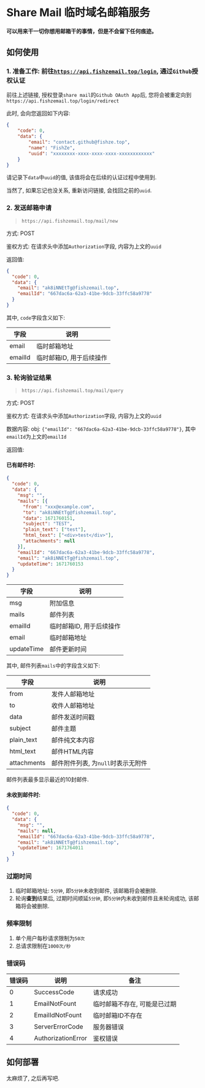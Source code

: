# Share Mail 临时域名邮箱服务

#### 可以用来干一切你想用邮箱干的事情，但是不会留下任何痕迹。


## 如何使用

### 1. 准备工作: 前往[`https://api.fishzemail.top/login`](https://api.fishzemail.top/login), 通过`Github`授权认证

前往上述链接, 授权登录`share mail`的`Github OAuth App`后, 您将会被重定向到`https://api.fishzemail.top/login/redirect`

此时, 会向您返回如下内容:
```json
{
	"code": 0,
	"data": {
		"email": "contact.github@fishze.top",
		"name": "FishZe",
		"uuid": "xxxxxxxx-xxxx-xxxx-xxxx-xxxxxxxxxxxx"
	}
}
```
请记录下`data`中`uuid`的值, 该值将会在后续的认证过程中使用到.

当然了, 如果忘记也没关系, 重新访问链接, 会找回之前的`uuid`.

### 2. 发送邮箱申请

> `https://api.fishzemail.top/mail/new`

方式: POST

鉴权方式: 在请求头中添加`Authorization`字段, 内容为上文的`uuid`

返回值:
```json
{
  "code": 0,
  "data": {
    "email": "ak8iNNEtTg@fishzemail.top",
    "emailId": "667dac6a-62a3-41be-9dcb-33ffc58a9778"
  }
}
```
其中, `code`字段含义如下:

| 字段         | 说明             |
|------------|----------------|
| email      | 临时邮箱地址         |
| emailId    | 临时邮箱ID, 用于后续操作 |


### 3. 轮询验证结果

> `https://api.fishzemail.top/mail/query`
>
方式: POST

鉴权方式: 在请求头中添加`Authorization`字段, 内容为上文的`uuid`

数据内容: obj: `{"emailId": "667dac6a-62a3-41be-9dcb-33ffc58a9778"}`, 其中`emailId`为上文的`emailId`

返回值:

#### 已有邮件时:
```json
{
  "code": 0,
  "data": {
    "msg": "",
    "mails": [{
      "from": "xxx@example.com",
      "to": "ak8iNNEtTg@fishzemail.top",
      "data": 1671760151,
      "subject": "TEST",
      "plain_text": ["test"],
      "html_text": ["<div>test</div>"],
      "attachments": null
    }],
    "emailId": "667dac6a-62a3-41be-9dcb-33ffc58a9778",
    "email": "ak8iNNEtTg@fishzemail.top",
    "updateTime": 1671760153
  }
}

```
| 字段         | 说明             |
|------------|----------------|
| msg        | 附加信息           |
| mails      | 邮件列表           |
| emailId    | 临时邮箱ID, 用于后续操作 |
| email      | 临时邮箱地址         |
| updateTime | 邮件更新时间         |

其中, 邮件列表`mails`中的字段含义如下:

| 字段           | 说明                    |
|--------------|-----------------------|
| from         | 发件人邮箱地址               |
| to           | 收件人邮箱地址               |
| data         | 邮件发送时间戳               |
| subject      | 邮件主题                  |
| plain_text   | 邮件纯文本内容               |
| html_text    | 邮件HTML内容              |
| attachments  | 邮件附件列表, 为`null`时表示无附件 |

邮件列表最多显示最近的10封邮件.

#### 未收到邮件时:
```json
{
  "code": 0,
  "data": {
    "msg": "",
    "mails": null,
    "emailId": "667dac6a-62a3-41be-9dcb-33ffc58a9778",
    "email": "ak8iNNEtTg@fishzemail.top",
    "updateTime": 1671764011
  }
}
```
### 过期时间

1. 临时邮箱地址: `5分钟`, 即`5分钟`未收到邮件, 该邮箱将会被删除.
2. 轮询**查到**结果后, 过期时间顺延`5分钟`, 即`5分钟`内未收到邮件且未轮询成功, 该邮箱将会被删除.

### 频率限制

1. 单个用户每秒请求限制为`50次`
2. 总请求限制在`1000次/秒`

### 错误码

| 错误码    | 说明                    | 备注               |
|--------|-----------------------|------------------|
| 0      | SuccessCode           | 请求成功             |
| 1      | EmailNotFount         | 临时邮箱不存在, 可能是已过期  |
| 2      | EmailIdNotFount       | 临时邮箱ID不存在        |
| 3      | ServerErrorCode       | 服务器错误            |
| 4      | AuthorizationError    | 鉴权错误             |


## 如何部署

太麻烦了, 之后再写吧.